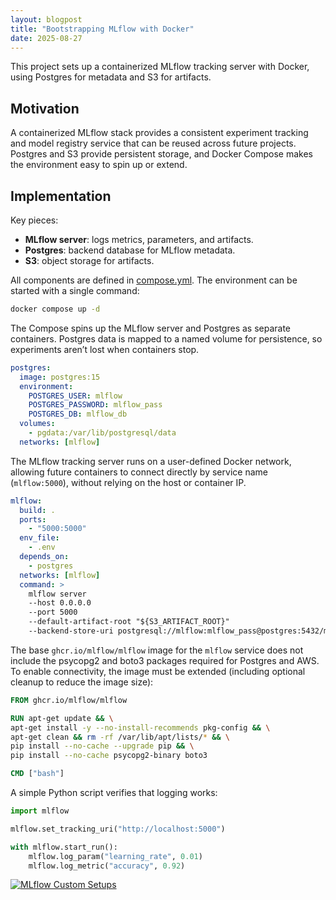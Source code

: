 ```yaml
---
layout: blogpost
title: "Bootstrapping MLflow with Docker"
date: 2025-08-27
---
```


This project sets up a containerized MLflow tracking server with Docker, using Postgres for metadata and S3 for artifacts.

<!-- more -->

## Motivation

A containerized MLflow stack provides a consistent experiment tracking and model registry service that can be reused across future projects.
Postgres and S3 provide persistent storage, and Docker Compose makes the environment easy to spin up or extend.

## Implementation

Key pieces:
- **MLflow server**: logs metrics, parameters, and artifacts.
- **Postgres**: backend database for MLflow metadata.
- **S3**: object storage for artifacts.

All components are defined in [compose.yml](https://github.com/biniyamyohannes/mlops-mlflow-infra/blob/main/docker/compose.yaml). The environment can be started with a single command:

```bash
docker compose up -d
```

The Compose spins up the MLflow server and Postgres as separate containers. Postgres data is mapped to a named volume for persistence, so experiments aren’t lost when containers stop.

```yaml
postgres:
  image: postgres:15
  environment:
    POSTGRES_USER: mlflow
    POSTGRES_PASSWORD: mlflow_pass
    POSTGRES_DB: mlflow_db
  volumes:
    - pgdata:/var/lib/postgresql/data
  networks: [mlflow]
```

The MLflow tracking server runs on a user-defined Docker network, allowing future containers to connect directly by service name (`mlflow:5000`), without relying on the host or container IP.

```yaml
mlflow:
  build: .
  ports:
    - "5000:5000"
  env_file:
    - .env
  depends_on:
    - postgres
  networks: [mlflow]
  command: >
    mlflow server
    --host 0.0.0.0
    --port 5000
    --default-artifact-root "${S3_ARTIFACT_ROOT}"
    --backend-store-uri postgresql://mlflow:mlflow_pass@postgres:5432/mlflow_db
```

The base `ghcr.io/mlflow/mlflow` image for the `mlflow` service does not include the psycopg2 and boto3 packages required for Postgres and AWS. To enable connectivity, the image must be extended (including optional cleanup to reduce the image size):

```dockerfile
FROM ghcr.io/mlflow/mlflow

RUN apt-get update && \
apt-get install -y --no-install-recommends pkg-config && \
apt-get clean && rm -rf /var/lib/apt/lists/* && \
pip install --no-cache --upgrade pip && \
pip install --no-cache psycopg2-binary boto3

CMD ["bash"]
```

A simple Python script verifies that logging works:

```python
import mlflow

mlflow.set_tracking_uri("http://localhost:5000")

with mlflow.start_run():
    mlflow.log_param("learning_rate", 0.01)
    mlflow.log_metric("accuracy", 0.92)
```

[![MLflow Custom Setups](https://img.shields.io/badge/code-GitHub-black?logo=github)](https://github.com/biniyamyohannes/mlops-mlflow-infra)
